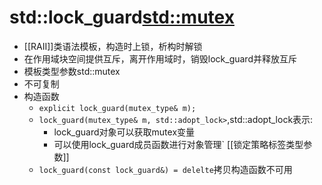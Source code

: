 # std::lock_guard<std::mutex>

- [[RAII]]类语法模板，构造时上锁，析构时解锁
- 在作用域块空间提供互斥，离开作用域时，销毁lock_guard并释放互斥
- 模板类型参数std::mutex
- 不可复制
- 构造函数
  - `explicit lock_guard(mutex_type& m);`
  - `lock_guard(mutex_type& m, std::adopt_lock>`,std::adopt_lock表示:
    - lock_guard对象可以获取mutex变量 
    - 可以使用lock_guard成员函数进行对象管理`
    [[锁定策略标签类型参数]]
  - `lock_guard(const lock_guard&) = delelte`拷贝构造函数不可用
